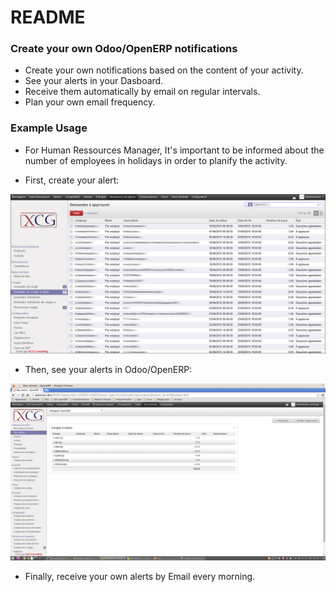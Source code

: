 # README #


### Create your own Odoo/OpenERP notifications ###


* Create your own notifications based on the content of your activity.
* See your alerts in your Dasboard.
* Receive them automatically by email on regular intervals.
* Plan your own email frequency.

### Example Usage ###

* For Human Ressources Manager, It's important to be informed about the number of employees in holidays in order to planify the activity.

* First, create your alert:

![Create](static/src/img/board_view_odoo.png)

* Then, see your alerts in Odoo/OpenERP:

![Show](static/src/img/dashboard_odoo.png)

* Finally, receive your own alerts by Email every morning.

